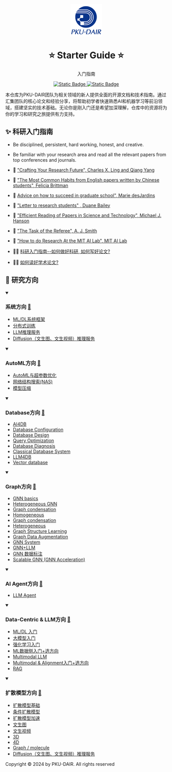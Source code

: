<p align="center">
    <img width="100px" src="assets/group_logo.png" align="center" alt="PKU-DAIR" />
    <h1 align="center">⭐ Starter Guide ⭐</h1>
    <p align="center">入门指南</p>
    <p align="center">
        <a href="https://github.com/PKU-DAIR">
            <img alt="Static Badge" src="https://img.shields.io/badge/%C2%A9-PKU--DAIR-%230e529d?labelColor=%23003985">
        </a>
        <a href="https://github.com/PKU-DAIR">
            <img alt="Static Badge" src="https://img.shields.io/badge/PKU--DAIR-black?logo=github">
        </a>
    </p>
</p>

本仓库为PKU-DAIR团队为相关领域的新人提供全面的开源文档和技术指南。通过汇集团队的核心论文和经验分享，将帮助初学者快速熟悉AI和机器学习等前沿领域，搭建坚实的技术基础。无论你是刚入门还是希望加深理解，仓库中的资源将为你的学习和研究之旅提供有力支持。

## ✨ 科研入门指南


- Be disciplined, persistent, hard working, honest, and creative.

- Be familiar with your research area and read all the relevant papers from top conferences and journals.

- 📔 ["Crafting Your Research Future", Charles X. Ling and Qiang Yang](https://cuibinpku.github.io/resources/Crafting-Your-Research-Future.pdf)

- 📄 ["The Most Common Habits from English papers written by Chinese students", Felicia Brittman](https://cuibinpku.github.io/resources/chinese-english-problem.pdf)


- 📄 [Advice on how to succeed in graduate school", Marie desJardins](https://cuibinpku.github.io/resources/advice.pdf)

- 📄 ["Letter to research students" , Duane Bailey](https://cuibinpku.github.io/resources/research.pdf)

- 📄 ["Efficient Reading of Papers in Science and Technology", Michael J. Hanson](https://cuibinpku.github.io/resources/efficientReading.pdf)

- 📄 ["The Task of the Referee", A. J. Smith](https://cuibinpku.github.io/resources/reviewing-smith.pdf)

- 📄 ["How to do Research At the MIT AI Lab", MIT AI Lab](https://cuibinpku.github.io/resources/MIT-do-research.pdf)

- 🧑‍🏫 [科研入门指南--如何做好科研, 如何写好论文?](docs/tutorials/how_to_do_research.md)

- 🧑‍🏫 [如何读好学术论文?](docs/tutorials/Readme.md)

## 📑 研究方向

<details open>
<summary>

### 系统方向 [🔗](docs/systems/Readme.md)

</summary>

- [ML/DL系统框架](docs/systems/Readme.md#ML/DL系统框架)
- [分布式训练](docs/systems/Readme.md#分布式训练)
- [LLM推理服务](docs/systems/Readme.md#LLM推理服务)
- [Diffusion（文生图、文生视频）推理服务](docs/systems/Readme.md#diffusion文生图文生视频推理服务)
</details>

<details open>
<summary>

### AutoML方向 [🔗](docs/autoML/Readme.md)

</summary>

- [AutoML与超参数优化](docs/autoML/Readme.md#AutoML与超参数优化)
- [网络结构搜索(NAS)](docs/autoML/Readme.md#网络结构搜索(NAS))
- [模型压缩](docs/autoML/Readme.md#模型压缩)
</details>

<details open>
<summary>

### Database方向 [🔗](docs/database/Readme.md)

</summary>

- [AI4DB](docs/database/Readme.md#AI4DB)
- [Database Configuration](docs/database/Readme.md#Database-Configuration)
- [Database Design](docs/database/Readme.md#Database-Design)
- [Query Optimization](docs/database/Readme.md#Query-Optimization)
- [Database Diagnosis](docs/database/Readme.md#Database-Diagnosis)
- [Classical Database System](docs/database/Readme.md#Classical-Database-System)
- [LLM4DB](docs/database/Readme.md#LLM4DB)
- [Vector database](docs/database/Readme.md#Vector-database)
</details>

<details open>
<summary>

### Graph方向 [🔗](docs/graphs/Readme.md)

</summary>

- [GNN basics](docs/graphs/Readme.md#GNN-basics)
- [Heterogeneous GNN](docs/graphs/Readme.md#Heterogeneous-GNN)
- [Graph condensation](docs/graphs/Readme.md#Graph-condensation)
- [Homogeneous](docs/graphs/Readme.md#Homogeneous)
- [Graph condensation](docs/graphs/Readme.md#Graph-condensation)
- [Heterogeneous](docs/graphs/Readme.md#Heterogeneous)
- [Graph Structure Learning](docs/graphs/Readme.md#Graph-Structure-Learning)
- [Graph Data Augmentation](docs/graphs/Readme.md#Graph-Data-Augmentation)
- [GNN System](docs/graphs/Readme.md#GNN-System)
- [GNN+LLM](docs/graphs/Readme.md#GNN+LLM)
- [GNN 数据标注](docs/graphs/Readme.md#GNN-数据标注)
- [Scalable GNN (GNN Acceleration)](docs/graphs/Readme.md#Scalable-GNN-(GNN-Acceleration))
</details>

<details open>
<summary>

### AI Agent方向 [🔗](docs/aiAgents/Readme.md)

</summary>

- [LLM Agent](docs/aiAgents/Readme.md#LLM-Agent)
</details>

<details open>
<summary>

### Data-Centric & LLM方向 [🔗](docs/dcml/Readme.md)

</summary>

- [ML/DL 入门](docs/dcml/Readme.md#ML/DL-入门)
- [大模型入门](docs/dcml/Readme.md#大模型入门)
- [强化学习入门](docs/dcml/Readme.md#强化学习入门)
- [ML数据侧入门+选方向](docs/dcml/Readme.md#ML数据侧入门+选方向)
- [Multimodal LLM](docs/dcml/Readme.md#Multimodal-LLM)
- [Multimodal & Alignment入门+选方向](docs/dcml/Readme.md#Multimodal-&-Alignment入门+选方向)
- [RAG](docs/dcml/Readme.md#RAG)
</details>

<details open>
<summary>

### 扩散模型方向 [🔗](docs/diffusion/Readme.md)

</summary>

- [扩散模型基础](docs/diffusion/Readme.md#扩散模型基础)
- [条件扩散模型](docs/diffusion/Readme.md#条件扩散模型)
- [扩散模型加速](docs/diffusion/Readme.md#扩散模型加速)
- [文生图](docs/diffusion/Readme.md#文生图)
- [文生视频](docs/diffusion/Readme.md#文生视频)
- [3D](docs/diffusion/Readme.md#3D)
- [4D](docs/diffusion/Readme.md#4D)
- [Graph / molecule](docs/diffusion/Readme.md#Graph-/-molecule)
- [Diffusion（文生图、文生视频）推理服务](docs/diffusion/Readme.md#Diffusion（文生图、文生视频）推理服务)
</details>

Copyright © 2024 by PKU-DAIR. All rights reserved